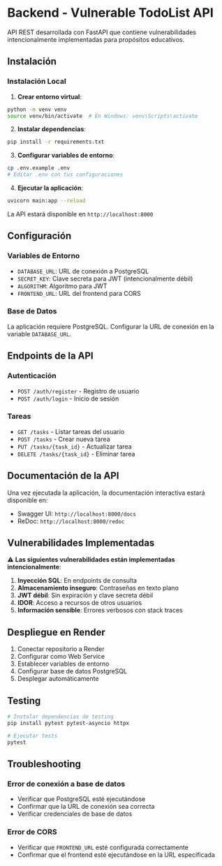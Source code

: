 # Backend - Vulnerable TodoList API

API REST desarrollada con FastAPI que contiene vulnerabilidades intencionalmente implementadas para propósitos educativos.

## Instalación

### Instalación Local

1. **Crear entorno virtual**:
```bash
python -m venv venv
source venv/bin/activate  # En Windows: venv\Scripts\activate
```

2. **Instalar dependencias**:
```bash
pip install -r requirements.txt
```

3. **Configurar variables de entorno**:
```bash
cp .env.example .env
# Editar .env con tus configuraciones
```

4. **Ejecutar la aplicación**:
```bash
uvicorn main:app --reload
```

La API estará disponible en `http://localhost:8000`

## Configuración

### Variables de Entorno

- `DATABASE_URL`: URL de conexión a PostgreSQL
- `SECRET_KEY`: Clave secreta para JWT (intencionalmente débil)
- `ALGORITHM`: Algoritmo para JWT
- `FRONTEND_URL`: URL del frontend para CORS

### Base de Datos

La aplicación requiere PostgreSQL. Configurar la URL de conexión en la variable `DATABASE_URL`.

## Endpoints de la API

### Autenticación
- `POST /auth/register` - Registro de usuario
- `POST /auth/login` - Inicio de sesión

### Tareas
- `GET /tasks` - Listar tareas del usuario
- `POST /tasks` - Crear nueva tarea
- `PUT /tasks/{task_id}` - Actualizar tarea
- `DELETE /tasks/{task_id}` - Eliminar tarea

## Documentación de la API

Una vez ejecutada la aplicación, la documentación interactiva estará disponible en:
- Swagger UI: `http://localhost:8000/docs`
- ReDoc: `http://localhost:8000/redoc`

## Vulnerabilidades Implementadas

⚠️ **Las siguientes vulnerabilidades están implementadas intencionalmente**:

1. **Inyección SQL**: En endpoints de consulta
2. **Almacenamiento inseguro**: Contraseñas en texto plano
3. **JWT débil**: Sin expiración y clave secreta débil
4. **IDOR**: Acceso a recursos de otros usuarios
5. **Información sensible**: Errores verbosos con stack traces

## Despliegue en Render

1. Conectar repositorio a Render
2. Configurar como Web Service
3. Establecer variables de entorno
4. Configurar base de datos PostgreSQL
5. Desplegar automáticamente

## Testing

```bash
# Instalar dependencias de testing
pip install pytest pytest-asyncio httpx

# Ejecutar tests
pytest
```

## Troubleshooting

### Error de conexión a base de datos
- Verificar que PostgreSQL esté ejecutándose
- Confirmar que la URL de conexión sea correcta
- Verificar credenciales de base de datos

### Error de CORS
- Verificar que `FRONTEND_URL` esté configurada correctamente
- Confirmar que el frontend esté ejecutándose en la URL especificada
